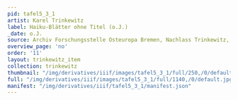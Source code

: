 ```yaml
---
pid: tafel5_3_1
artist: Karel Trinkewitz
label: Haiku-Blätter ohne Titel (o.J.)
_date: o.J.
source: Archiv Forschungsstelle Osteuropa Bremen, Nachlass Trinkewitz, FSO 2–060.
overview_page: 'no'
order: '11'
layout: trinkewitz_item
collection: trinkewitz
thumbnail: "/img/derivatives/iiif/images/tafel5_3_1/full/250,/0/default.jpg"
full: "/img/derivatives/iiif/images/tafel5_3_1/full/1140,/0/default.jpg"
manifest: "/img/derivatives/iiif/tafel5_3_1/manifest.json"
---
```


